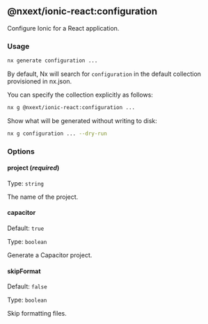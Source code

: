 ## @nxext/ionic-react:configuration

Configure Ionic for a React application.

### Usage

```bash
nx generate configuration ...
```

By default, Nx will search for `configuration` in the default collection provisioned in nx.json.

You can specify the collection explicitly as follows:

```bash
nx g @nxext/ionic-react:configuration ...
```

Show what will be generated without writing to disk:

```bash
nx g configuration ... --dry-run
```

### Options

#### project (_**required**_)

Type: `string`

The name of the project.

#### capacitor

Default: `true`

Type: `boolean`

Generate a Capacitor project.

#### skipFormat

Default: `false`

Type: `boolean`

Skip formatting files.
